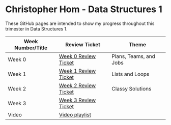 # Christopher Hom - Data Structures 1
These GitHub pages are intended to show my progress throughout this trimester in Data Structures 1.


Week Number/Title | Review Ticket | Theme |
----- | ----- | ----- |
Week 0 | [Week 0 Review Ticket](https://github.com/AkhilNandhakumar/Guython/issues/10) | Plans, Teams, and Jobs |
Week 1 | [Week 1 Review Ticket](https://github.com/AkhilNandhakumar/Guython/issues/14) | Lists and Loops |
Week 2 | [Week 2 Review Ticket](https://github.com/AkhilNandhakumar/Guython/issues/21) | Classy Solutions |
Week 3 | [Week 3 Review Ticket](https://github.com/AkhilNandhakumar/Guython/issues/27) |  | Video + Final |
Video | [Video playlist]() |


